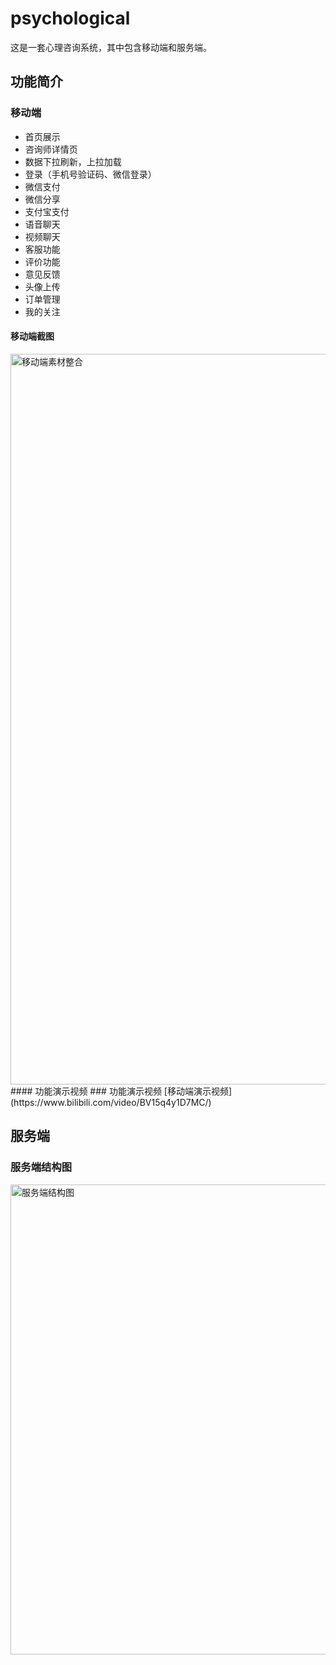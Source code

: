 # psychological
这是一套心理咨询系统，其中包含移动端和服务端。
## 功能简介
### 移动端
- 首页展示
- 咨询师详情页
- 数据下拉刷新，上拉加载
- 登录（手机号验证码、微信登录）
- 微信支付
- 微信分享
- 支付宝支付
- 语音聊天
- 视频聊天
- 客服功能
- 评价功能
- 意见反馈
- 头像上传
- 订单管理
- 我的关注
#### 移动端截图
<img width="1169" alt="移动端素材整合" src="https://user-images.githubusercontent.com/22972255/130307227-c25e9d34-d16e-44ce-a441-dccce23aaad9.png">
#### 功能演示视频
### 功能演示视频
[移动端演示视频](https://www.bilibili.com/video/BV15q4y1D7MC/)

## 服务端
### 服务端结构图
<img width="752" alt="服务端结构图" src="https://user-images.githubusercontent.com/22972255/130317758-940790af-02d1-45e9-aa94-c1f66635d7df.png">

